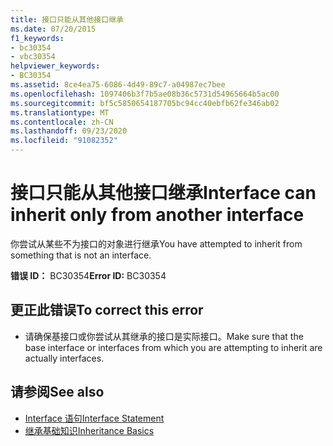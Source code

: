 ```yaml
---
title: 接口只能从其他接口继承
ms.date: 07/20/2015
f1_keywords:
- bc30354
- vbc30354
helpviewer_keywords:
- BC30354
ms.assetid: 8ce4ea75-6086-4d49-89c7-a04987ec7bee
ms.openlocfilehash: 1097406b3f7b5ae08b36c5731d54965664b5ac00
ms.sourcegitcommit: bf5c5850654187705bc94cc40ebfb62fe346ab02
ms.translationtype: MT
ms.contentlocale: zh-CN
ms.lasthandoff: 09/23/2020
ms.locfileid: "91082352"
---
```

# <a name="interface-can-inherit-only-from-another-interface"></a><span data-ttu-id="2179f-102">接口只能从其他接口继承</span><span class="sxs-lookup"><span data-stu-id="2179f-102">Interface can inherit only from another interface</span></span>

<span data-ttu-id="2179f-103">你尝试从某些不为接口的对象进行继承</span><span class="sxs-lookup"><span data-stu-id="2179f-103">You have attempted to inherit from something that is not an interface.</span></span>  
  
 <span data-ttu-id="2179f-104">**错误 ID：** BC30354</span><span class="sxs-lookup"><span data-stu-id="2179f-104">**Error ID:** BC30354</span></span>  
  
## <a name="to-correct-this-error"></a><span data-ttu-id="2179f-105">更正此错误</span><span class="sxs-lookup"><span data-stu-id="2179f-105">To correct this error</span></span>  
  
- <span data-ttu-id="2179f-106">请确保基接口或你尝试从其继承的接口是实际接口。</span><span class="sxs-lookup"><span data-stu-id="2179f-106">Make sure that the base interface or interfaces from which you are attempting to inherit are actually interfaces.</span></span>  
  
## <a name="see-also"></a><span data-ttu-id="2179f-107">请参阅</span><span class="sxs-lookup"><span data-stu-id="2179f-107">See also</span></span>

- [<span data-ttu-id="2179f-108">Interface 语句</span><span class="sxs-lookup"><span data-stu-id="2179f-108">Interface Statement</span></span>](../language-reference/statements/interface-statement.md)
- [<span data-ttu-id="2179f-109">继承基础知识</span><span class="sxs-lookup"><span data-stu-id="2179f-109">Inheritance Basics</span></span>](../programming-guide/language-features/objects-and-classes/inheritance-basics.md)
